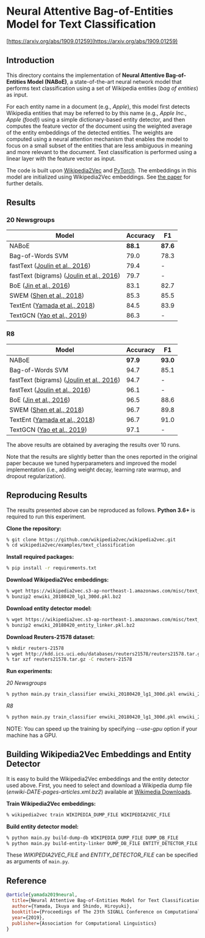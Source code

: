 # Neural Attentive Bag-of-Entities Model for Text Classification

[https://arxiv.org/abs/1909.01259](https://arxiv.org/abs/1909.01259)

## Introduction

This directory contains the implementation of **Neural Attentive Bag-of-Entities Model (NABoE)**, a state-of-the-art neural network model that performs text classification using a set of Wikipedia entities (*bag of entities*) as input.

For each entity name in a document (e.g., *Apple*), this model first detects Wikipedia entities that may be referred to by this name (e.g., *Apple Inc.*, *Apple (food)*) using a simple dictionary-based entity detector, and then computes the feature vector of the document using the weighted average of the entity embeddings of the detected entities.
The weights are computed using a neural attention mechanism that enables the model to focus on a small subset of the entities that are less ambiguous in meaning and more relevant to the document.
Text classification is performed using a linear layer with the feature vector as input.

The code is built upon [Wikipedia2Vec](https://github.com/wikipedia2vec/wikipedia2vec) and [PyTorch](https://pytorch.org/).
The embeddings in this model are initialized using Wikipedia2Vec embeddings.
See [the paper](https://arxiv.org/abs/1909.01259) for further details.

## Results

### 20 Newsgroups

| Model | Accuracy | F1 |
| --- | --- | --- |
| NABoE | **88.1** | **87.6** |
| Bag-of-Words SVM | 79.0 | 78.3 |
| fastText ([Joulin et al., 2016](https://arxiv.org/abs/1607.01759)) | 79.4 | - |
| fastText (bigrams) ([Joulin et al., 2016](https://arxiv.org/abs/1607.01759)) | 79.7 | - |
| BoE ([Jin et al., 2016](https://www.ijcai.org/Proceedings/16/Papers/401.pdf)) | 83.1 | 82.7 |
| SWEM ([Shen et al., 2018](https://arxiv.org/abs/1805.09843)) | 85.3 | 85.5 |
| TextEnt ([Yamada et al., 2018](https://arxiv.org/abs/1806.02960)) | 84.5 | 83.9 |
| TextGCN ([Yao et al., 2019](https://arxiv.org/abs/1809.05679)) | 86.3 | - |

### R8

| Model | Accuracy | F1 |
| --- | --- | --- |
| NABoE | **97.9** | **93.0** |
| Bag-of-Words SVM | 94.7 | 85.1 |
| fastText (bigrams) ([Joulin et al., 2016](https://arxiv.org/abs/1607.01759)) | 94.7 | - |
| fastText ([Joulin et al., 2016](https://arxiv.org/abs/1607.01759)) | 96.1 | - |
| BoE ([Jin et al., 2016](https://www.ijcai.org/Proceedings/16/Papers/401.pdf)) | 96.5 | 88.6 |
| SWEM ([Shen et al., 2018](https://arxiv.org/abs/1805.09843)) | 96.7 | 89.8 |
| TextEnt ([Yamada et al., 2018](https://arxiv.org/abs/1806.02960)) | 96.7 | 91.0 |
| TextGCN ([Yao et al., 2019](https://arxiv.org/abs/1809.05679)) | 97.1 | - |

The above results are obtained by averaging the results over 10 runs.

Note that the results are slightly better than the ones reported in the original paper because we tuned hyperparameters and improved the model implementation (i.e., adding weight decay, learning rate warmup, and dropout regularization).

## Reproducing Results

The results presented above can be reproduced as follows.
**Python 3.6+** is required to run this experiment.

**Clone the repository:**

```bash
% git clone https://github.com/wikipedia2vec/wikipedia2vec.git
% cd wikipedia2vec/examples/text_classification
```

**Install required packages:**

```bash
% pip install -r requirements.txt
```

**Download Wikipedia2Vec embeddings:**

```bash
% wget https://wikipedia2vec.s3-ap-northeast-1.amazonaws.com/misc/text_classification/enwiki_20180420_lg1_300d.pkl.bz2
% bunzip2 enwiki_20180420_lg1_300d.pkl.bz2
```

**Download entity detector model:**

```bash
% wget https://wikipedia2vec.s3-ap-northeast-1.amazonaws.com/misc/text_classification/enwiki_20180420_entity_linker.pkl.bz2
% bunzip2 enwiki_20180420_entity_linker.pkl.bz2
```

**Download Reuters-21578 dataset:**

```bash
% mkdir reuters-21578
% wget http://kdd.ics.uci.edu/databases/reuters21578/reuters21578.tar.gz
% tar xzf reuters21578.tar.gz -C reuters-21578
```

**Run experiments:**

*20 Newsgroups*

```bash
% python main.py train_classifier enwiki_20180420_lg1_300d.pkl enwiki_20180420_entity_linker.pkl --dataset=20ng
```

*R8*

```bash
% python main.py train_classifier enwiki_20180420_lg1_300d.pkl enwiki_20180420_entity_linker.pkl --dataset=r8 --dataset-path=reuters-21578
```

NOTE: You can speed up the training by specifying *--use-gpu* option if your machine has a GPU.

## Building Wikipedia2Vec Embeddings and Entity Detector

It is easy to build the Wikipedia2Vec embeddings and the entity detector used above.
First, you need to select and download a Wikipedia dump file (*enwiki-DATE-pages-articles.xml.bz2*) available at [Wikimedia Downloads](https://dumps.wikimedia.org/enwiki/).

**Train Wikipedia2Vec embeddings:**

```bash
% wikipedia2vec train WIKIPEDIA_DUMP_FILE WIKIPEDIA2VEC_FILE
```

**Build entity detector model:**

```bash
% python main.py build-dump-db WIKIPEDIA_DUMP_FILE DUMP_DB_FILE
% python main.py build-entity-linker DUMP_DB_FILE ENTITY_DETECTOR_FILE
```

These *WIKIPEDIA2VEC_FILE* and *ENTITY_DETECTOR_FILE* can be specified as arguments of `main.py`.

## Reference

```bibtex
@article{yamada2019neural,
  title={Neural Attentive Bag-of-Entities Model for Text Classification},
  author={Yamada, Ikuya and Shindo, Hiroyuki},
  booktitle={Proceedings of The 23th SIGNLL Conference on Computational Natural Language Learning},
  year={2019},
  publisher={Association for Computational Linguistics}
}
```
